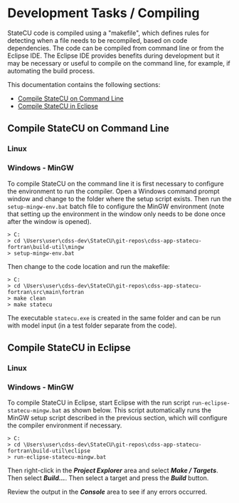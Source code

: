 # Development Tasks / Compiling

StateCU code is compiled using a "makefile", which defines rules for detecting when a file needs to be recompiled,
based on code dependencies.
The code can be compiled from command line or from the Eclipse IDE.
The Eclipse IDE provides benefits during development but it may be necessary or useful to compile on the command line,
for example, if automating the build process.

This documentation contains the following sections:

* [Compile StateCU on Command Line](#compile-statecu-on-command-line)
* [Compile StateCU in Eclipse](#compile-statecu-in-eclipse)

## Compile StateCU on Command Line

### Linux

### Windows - MinGW

To compile StateCU on the command line it is first necessary to configure the environment to run the compiler.
Open a Windows command prompt window and change to the folder where the setup script exists.
Then run the `setup-mingw-env.bat` batch file to configure the MinGW environment (note that setting up the environment in the window only needs
to be done once after the window is opened).

```
> C:
> cd \Users\user\cdss-dev\StateCU\git-repos\cdss-app-statecu-fortran\build-util\mingw
> setup-mingw-env.bat
```

Then change to the code location and run the makefile:

```
> C:
> cd \Users\user\cdss-dev\StateCU\git-repos\cdss-app-statecu-fortran\src\main\fortran
> make clean
> make statecu
```

The executable `statecu.exe` is created in the same folder and can be run with model input (in a test folder separate from the code).

## Compile StateCU in Eclipse

### Linux

### Windows - MinGW

To compile StateCU in Eclipse, start Eclipse with the run script `run-eclipse-statecu-mingw.bat` as shown below.
This script automatically runs the MinGW setup script described in the previous section,
which will configure the compiler environment if necessary.


```
> C:
> cd \Users\user\cdss-dev\StateCU\git-repos\cdss-app-statecu-fortran\build-util\eclipse
> run-eclipse-statecu-mingw.bat
```

Then right-click in the ***Project Explorer*** area and select ***Make / Targets***.  Then select ***Build...***.  Then select a target and press the ***Build*** button.

Review the output in the ***Console*** area to see if any errors occurred.
